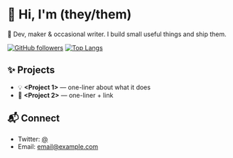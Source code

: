 # 👋 Hi, I'm <Andika Lubis> (they/them)

🎨 Dev, maker & occasional writer. I build small useful things and ship them.

[![GitHub followers](https://img.shields.io/github/followers/<username>?label=Follow&style=social)](https://github.com/<username>)
[![Top Langs](https://github-readme-stats.vercel.app/api/top-langs/?username=<username>&layout=compact)](https://github.com/<username>)

## ✨ Projects
- 💡 **<Project 1>** — one-liner about what it does
- 🚀 **<Project 2>** — one-liner + link

## 📬 Connect
- Twitter: [@<handle>](https://twitter.com/<handle>)
- Email: <email@example.com>
